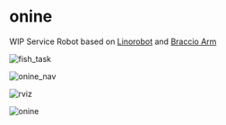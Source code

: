 # onine
WIP Service Robot based on [Linorobot](https://github.com/linorobot/linorobot) and [Braccio Arm](https://github.com/grassjelly/ros_braccio_moveit) 

![fish_task](https://github.com/grassjelly/onine/blob/master/media/fishtask.gif?raw=true)

![onine_nav](https://github.com/grassjelly/onine/blob/master/media/onine_nav.png?raw=true)

![rviz](https://github.com/grassjelly/onine/blob/master/media/rviz.png?raw=true)

![onine](https://github.com/grassjelly/onine/blob/devel/media/onine.jpg?raw=true)
